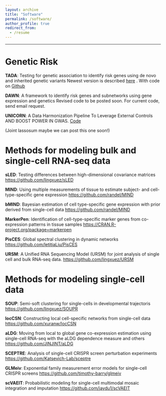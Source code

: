 ```yaml
---
layout: archive
title: "Software"
permalink: /software/
author_profile: true
redirect_from:
  - /resume
---
```


---------

# Genetic Risk

**TADA**: Testing for genetic association to identify risk genes using de novo and inherited genetic variants 
Newest version is described [here](https://www.ncbi.nlm.nih.gov/pmc/articles/PMC9653013/)
. With code on [Github](https://github.com/talkowski-lab/TADA_2022) 

**DAWN**: A framework to identify risk genes and subnetworks using gene expression and genetics
Revised code to be posted soon. For current code, send email request.

**UNICORN**: A Data Harmonization Pipeline To Leverage External Controls AND BOOST POWER IN GWAS. [Code](https://github.com/mikkoch/unicorn-qc)


(Joint lassosum maybe we can post this one soon!)

# Methods for modeling bulk and single-cell RNA-seq data

**sLED**: Testing differences between high-dimensional covariance matrices
https://github.com/lingxuez/sLED

**MIND**: Using multiple measurements of tissue to estimate subject- and cell-type-specific gene expression
https://github.com/randel/MIND
 
**bMIND**: Bayesian estimation of cell type-specific gene expression with prior derived from single-cell data
https://github.com/randel/MIND

**MarkerPen**: Identification of cell-type-specific marker genes from co-expression patterns in tissue samples
https://CRAN.R-project.org/package=markerpen

**PisCES**: Global spectral clustering in dynamic networks
https://github.com/letitiaLiu/PisCES

**URSM**: A Unified RNA Sequencing Model (URSM) for joint analysis of single cell and bulk RNA-seq data.
https://github.com/lingxuez/URSM


# Methods for modeling single-cell data

**SOUP**: Semi-soft clustering for single-cells in developmental trajectoris
https://github.com/lingxuez/SOUPR

**locCSN**: Constructing local cell-specific networks from single-cell data
https://github.com/xuranw/locCSN

**aLDG**: Moving from local to global gene co-expression estimation using single-cell RNA-seq with the aLDG dependence measure and others
https://github.com/JINJINT/aLDG

**SCEPTRE**: Analysis of single-cell CRISPR screen perturbation experiments
https://github.com/Katsevich-Lab/sceptre

**GLMeiv**: Exponential family measurement error models
for single-cell CRISPR screens
https://github.com/timothy-barry/glmeiv

**scVAEIT**: Probabilistic modeling for single-cell multimodal mosaic integration and imputation
https://github.com/jaydu1/scVAEIT

